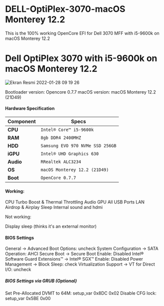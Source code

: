 # DELL-OptiPlex-3070-macOS Monterey 12.2

This is the 100% working OpenCore EFI for Dell 3070 MFF with i5-9600k on macOS Monterey 12.2
 

Dell OptiPlex 3070 with i5-9600k on macOS Monterey 12.2
============================================

![Ekran Resmi 2022-01-28 09 19 26](https://user-images.githubusercontent.com/68928938/151511964-a49b9d4d-c296-414a-adcd-b1c70587d650.png)

Bootloader version: Opencore 0.7.7
macOS version: macOS Monterey 12.2 (21D49)

#### Hardware Specification
| Component | Specs |
|------------|----------------------------------------|
| **CPU**     | `Intel® Core™ i5-9600k` |   
| **RAM**     | `8gb DDR4 2400MHZ`|   
| **HDD**     | `Samsung EVO 970 NVMe SSD 256GB`|
| **iGPU**    | `Intel® UHD Graphics 630`|
| **Audio**   | `RRealtek ALC3234`|
| **OS**      | `macOS Monterey 12.2 (21D49)`|
| **Boot**    | `OpenCore 0.7.7`|


#### Working: 

CPU Turbo Boost & Thermal Throttling
Audio
GPU 
All USB Ports
LAN
Airdrop & Airplay
Sleep
Internal sound and hdmi

Not working: 

Display sleep (thinks it's an external monitor)  

#### BIOS Settings

General → Advanced Boot Options: uncheck
System Configuration → SATA Operation: AHCI
Secure Boot → Secure Boot Enable: Disabled
Intel® Software Guard Extensions™ → Intel® SGX™ Enable: Disabled
Power Management → Block Sleep: check
Virtualization Support → VT for Direct I/O: uncheck

##### BIOS Settings via GRUB (Optional)

Set Pre-Allocated DVMT to 64M: setup_var 0x8DC 0x02
Disable CFG lock: setup_var 0x5BE 0x00
